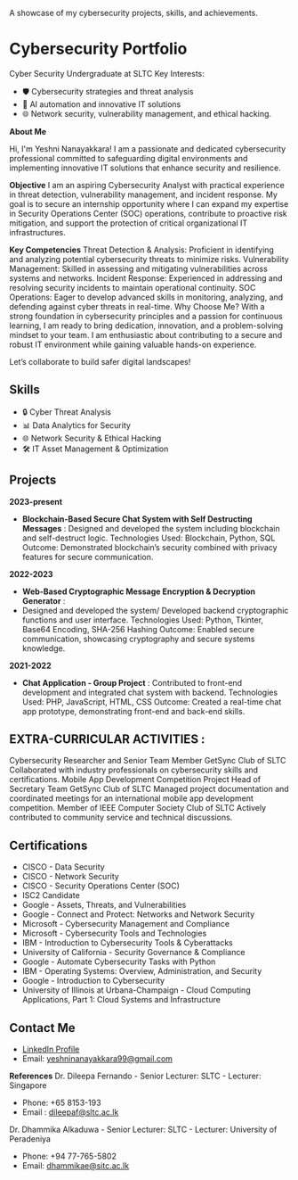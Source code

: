 A showcase of my cybersecurity projects, skills, and achievements.
# Cybersecurity Portfolio 

Cyber Security Undergraduate at SLTC Key Interests: 
- 🛡️ Cybersecurity strategies and threat analysis 
- 🤖 AI automation and innovative IT solutions 
- 🌐 Network security, vulnerability management, and ethical hacking.

**About Me**

Hi, I'm Yeshni Nanayakkara! I am a passionate and dedicated cybersecurity professional committed to safeguarding digital environments and implementing innovative IT solutions that enhance security and resilience.

**Objective**
I am an aspiring Cybersecurity Analyst with practical experience in threat detection, vulnerability management, and incident response. My goal is to secure an internship opportunity where I can expand my expertise in Security Operations Center (SOC) operations, contribute to proactive risk mitigation, and support the protection of critical organizational IT infrastructures.

**Key Competencies**
Threat Detection & Analysis: Proficient in identifying and analyzing potential cybersecurity threats to minimize risks.
Vulnerability Management: Skilled in assessing and mitigating vulnerabilities across systems and networks.
Incident Response: Experienced in addressing and resolving security incidents to maintain operational continuity.
SOC Operations: Eager to develop advanced skills in monitoring, analyzing, and defending against cyber threats in real-time.
Why Choose Me?
With a strong foundation in cybersecurity principles and a passion for continuous learning, I am ready to bring dedication, innovation, and a problem-solving mindset to your team. I am enthusiastic about contributing to a secure and robust IT environment while gaining valuable hands-on experience.

Let’s collaborate to build safer digital landscapes!

## Skills  
- 🔒 Cyber Threat Analysis  
- 📊 Data Analytics for Security  
- 🌐 Network Security & Ethical Hacking  
- 🛠️ IT Asset Management & Optimization

## Projects

**2023-present**
- **Blockchain-Based Secure Chat System with Self Destructing Messages** :
Designed and developed the system including blockchain and self-destruct logic.
Technologies Used: Blockchain, Python, SQL
Outcome: Demonstrated blockchain’s security combined with privacy features for secure communication.

**2022-2023**
- **Web-Based Cryptographic Message Encryption & Decryption Generator** :
- Designed and developed the system/ Developed backend cryptographic functions and user interface.
Technologies Used:  Python, Tkinter, Base64 Encoding, SHA-256 Hashing
Outcome: Enabled secure communication, showcasing cryptography and secure systems knowledge.

**2021-2022**
- **Chat Application - Group Project** :
Contributed to front-end development and integrated chat system with backend.
Technologies Used: PHP, JavaScript, HTML, CSS
Outcome: Created a real-time chat app prototype, demonstrating front-end and back-end skills.

## EXTRA-CURRICULAR ACTIVITIES :

Cybersecurity Researcher and Senior Team Member GetSync Club of SLTC Collaborated with industry professionals on cybersecurity skills and certifications. Mobile App Development Competition Project Head of Secretary Team GetSync Club of SLTC Managed project documentation and coordinated meetings for an international mobile app development competition. Member of IEEE Computer Society Club of SLTC Actively contributed to community service and technical discussions.
 
## Certifications 
- CISCO - Data Security
- CISCO - Network Security
- CISCO - Security Operations Center (SOC)
- ISC2 Candidate
- Google - Assets, Threats, and Vulnerabilities
- Google - Connect and Protect: Networks and Network Security
- Microsoft - Cybersecurity Management and Compliance
- Microsoft - Cybersecurity Tools and Technologies
- IBM - Introduction to Cybersecurity Tools & Cyberattacks
- University of California - Security Governance & Compliance
- Google - Automate Cybersecurity Tasks with Python
- IBM - Operating Systems: Overview, Administration, and Security
- Google - Introduction to Cybersecurity
- University of Illinois at Urbana-Champaign - Cloud Computing Applications, Part 1: Cloud Systems and Infrastructure

## Contact Me
- [LinkedIn Profile](https://it.linkedin.com/in/yeshninanayakkara) 
- Email: yeshninanayakkara99@gmail.com

**References**
Dr. Dileepa Fernando - Senior Lecturer: SLTC - Lecturer: Singapore
- Phone: +65 8153-193
- Email : dileepaf@sltc.ac.lk

Dr. Dhammika Alkaduwa - Senior Lecturer: SLTC - Lecturer: University of Peradeniya
- Phone: +94  77-765-5802
- Email: dhammikae@sitc.ac.lk
